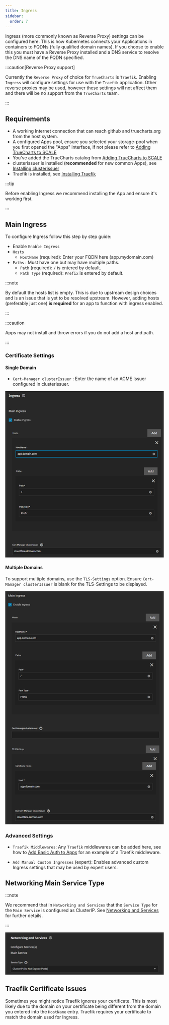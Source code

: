 ```yaml
---
title: Ingress
sidebar:
  order: 7
---
```


Ingress (more commonly known as Reverse Proxy) settings can be configured here. This is how Kubernetes connects your Applications in containers to FQDNs (fully qualified domain names). If you choose to enable this you must have a Reverse Proxy installed and a DNS service to resolve the DNS name of the FQDN specified.

:::caution[Reverse Proxy support]

Currently the `Reverse Proxy` of choice for `TrueCharts` is `Traefik`. Enabling `Ingress` will configure settings for use with the `Traefik` application. Other reverse proxies may be used, however these settings will not affect them and there will be no support from the `TrueCharts` team.

:::

## Requirements

- A working Internet connection that can reach github and truecharts.org from the host system.
- A configured Apps pool, ensure you selected your storage-pool when you first opened the "Apps" interface, if not please refer to [Adding TrueCharts to SCALE](/scale/guides/getting-started)
- You've added the TrueCharts catalog from [Adding TrueCharts to SCALE](/scale/guides/getting-started)
- clusterissuer is installed (**recommended** for new common Apps), see [Installing clusterissuer](/charts/premium/clusterissuer/how-to)
- Traefik is installed, see [Installing Traefik](/charts/premium/traefik/how-to)

:::tip

Before enabling Ingress we recommend installing the App and ensure it's working first.

:::

## Main Ingress

To configure Ingress follow this step by step guide:

- Enable `Enable Ingress`
- `Hosts`
  - `HostName` (required): Enter your FQDN here (app.mydomain.com)
- `Paths` : Must have one but may have multiple paths.
  - `Path` (required): `/` is entered by default.
  - `Path Type` (required): `Prefix` is entered by default.

:::note

By default the hosts list is empty. This is due to upstream design choices and is an issue that is yet to be resolved upstream.
However, adding hosts (preferably just one) **is required** for an app to function with ingress enabled.

:::

:::caution

Apps may not install and throw errors if you do not add a host and path.

:::

### Certificate Settings

#### Single Domain

- `Cert-Manager clusterIssuer` : Enter the name of an ACME Issuer configured in clusterissuer.

![Ingress Example using clusterissuer with single domain](./img/ingress-example1.png)

#### Multiple Domains

To support multiple domains, use the `TLS-Settings` option. Ensure `Cert-Manager clusterIssuer` is blank for the TLS-Settings to be displayed.

![Ingress Example using clusterissuer with multiple domains](./img/ingress-example2.png)

### Advanced Settings

- `Traefik Middlewares`: Any `Traefik` middlewares can be added here, see how to [Add Basic Auth to Apps](/charts/premium/traefik/traefik-basicauth-middleware) for an example of a Traefik middleware.

- `Add Manual Custom Ingresses` (expert): Enables advanced custom Ingress settings that may be used by expert users.

## Networking Main Service Type

:::note

We recommend that in `Networking and Services` that the `Service Type` for the `Main Service` is configured as ClusterIP. See [Networking and Services](/scale/options/networking) for further details.

:::

![Main Service Type set to ClusterIP](./img/networking-services-service-type.png)

## Traefik Certificate Issues

Sometimes you might notice Traefik ignores your certificate. This is most likely due to the domain on your certificate being different from the domain you entered into the `HostName` entry.
Traefik requires your certificate to match the domain used for Ingress.
